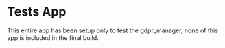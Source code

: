 # Tests App

This entire app has been setup only to test the gdpr_manager, none of this app is
included in the final build.